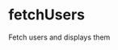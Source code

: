 # fetchUsers
Fetch users and displays them

<!-- 
Read these instructions and understand the requirements FIRST

Whiteboard your app

Make a code plan

Pseudo code and then translate to JavaScript

Create a new repo (name it descriptively well), clone it to your local machine and share it with your partner

Open the directory and create an index.html and main.js file to fetch a user and display them one at at time

Use the API: https://randomuser.me/api/ to fetch a user now

Fetch a new user multiple times and store them in an array

Then list out all the users in your address book array by name and picture

Figure out how to fetch multiple users in one fetch request

Fetch multiple users on window load

Add a button to each user that when clicked displays the rest of their information like DOB, address and so forth

Once you have the functionality working, feel free to style and structure your address book with CSS and HTML

YOU KNOW HOW TO DO ALL OF THIS BY NOW. TRUST YOURSELF!! -->